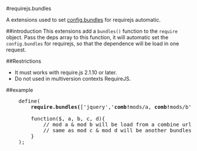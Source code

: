 #requirejs.bundles


A extensions used to set [config.bundles](http://www.requirejs.org/docs/api.html#config-bundles) for requirejs automatic.


##introduction
This extensions add a `bundles()` function to the `require` object. Pass the deps array to this function, it will 
automatic set the `config.bundles` for requirejs, so that the dependence will be load in one request.

##Restrictions
* It must works with require.js 2.1.10 or later.
* Do not used in multiversion contexts RequireJS.

##example

<pre>
	define(
    	<b>require.bundles(</b>['jquery','<b>comb!</b>mods/a, <b>comb!</b>mods/b', '<b>comb!1:</b>mods/c, <b>comb!1:</b>mods/c']<b>)</b>,
    	
    	function($, a, b, c, d){
            // mod a & mod b will be load from a combine url like http://example.com/c/=/mods/a.js,/mods/b.js
            // same as mod c & mod d will be another bundles
    	}
	);
</pre>
